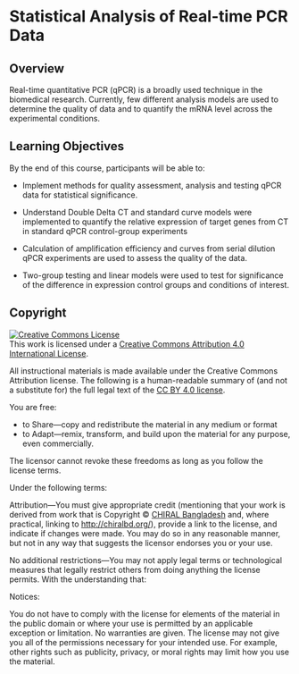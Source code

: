 # Statistical Analysis of Real-time PCR Data


## Overview
Real-time quantitative PCR (qPCR) is a broadly used technique in the biomedical research. Currently, few different analysis models are used to determine the quality of data and to quantify the mRNA level across the experimental conditions.


## Learning Objectives
By the end of this course, participants will be able to:

- Implement methods for quality assessment, analysis and testing qPCR data for statistical significance. 

-  Understand Double Delta CT and standard curve models were implemented to quantify the relative expression of target genes from CT in standard qPCR control-group experiments

- Calculation of amplification efficiency and curves from serial dilution qPCR experiments are used to assess the quality of the data. 

- Two-group testing and linear models were used to test for significance of the difference in expression control groups and conditions of interest.



## Copyright

<a rel="license" href="http://creativecommons.org/licenses/by/4.0/"><img alt="Creative Commons License" style="border-width:0" src="https://i.creativecommons.org/l/by/4.0/88x31.png" /></a><br />This work is licensed under a <a rel="license" href="http://creativecommons.org/licenses/by/4.0/">Creative Commons Attribution 4.0 International License</a>.



All instructional materials is made available under the Creative Commons Attribution license. The following is a human-readable summary of (and not a substitute for) the full legal text of the [CC BY 4.0 license](https://creativecommons.org/licenses/by/4.0/).

You are free:

- to Share—copy and redistribute the material in any medium or format
- to Adapt—remix, transform, and build upon the material for any purpose, even commercially.

The licensor cannot revoke these freedoms as long as you follow the license terms.

Under the following terms:

Attribution—You must give appropriate credit (mentioning that your work is derived from work that is Copyright © [CHIRAL Bangladesh](http://chiralbd.org/) and, where practical, linking to http://chiralbd.org/), provide a link to the license, and indicate if changes were made. You may do so in any reasonable manner, but not in any way that suggests the licensor endorses you or your use.

No additional restrictions—You may not apply legal terms or technological measures that legally restrict others from doing anything the license permits. With the understanding that:

Notices:

You do not have to comply with the license for elements of the material in the public domain or where your use is permitted by an applicable exception or limitation.
No warranties are given. The license may not give you all of the permissions necessary for your intended use. For example, other rights such as publicity, privacy, or moral rights may limit how you use the material.